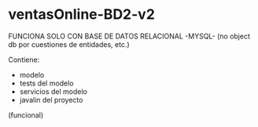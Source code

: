 # ventasOnline-BD2-v2

FUNCIONA SOLO CON BASE DE DATOS RELACIONAL -MYSQL- (no object db por cuestiones de entidades, etc.)

Contiene:

- modelo
- tests del modelo
- servicios del modelo
- javalin del proyecto

(funcional)
